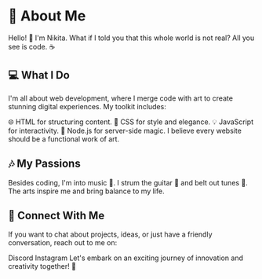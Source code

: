 # 🚀 About Me
Hello! 👋 I'm Nikita. What if I told you that this whole world is not real? All you see is code. ☕

## 💻 What I Do
I'm all about web development, where I merge code with art to create stunning digital experiences. My toolkit includes:

🌐 HTML for structuring content.
🎨 CSS for style and elegance.
💡 JavaScript for interactivity.
🚀 Node.js for server-side magic.
I believe every website should be a functional work of art.

## 🎶 My Passions
Besides coding, I'm into music 🎵. I strum the guitar 🎸 and belt out tunes 🎤. The arts inspire me and bring balance to my life.

## 🌟 Connect With Me
If you want to chat about projects, ideas, or just have a friendly conversation, reach out to me on:

Discord
Instagram
Let's embark on an exciting journey of innovation and creativity together! 🌟
